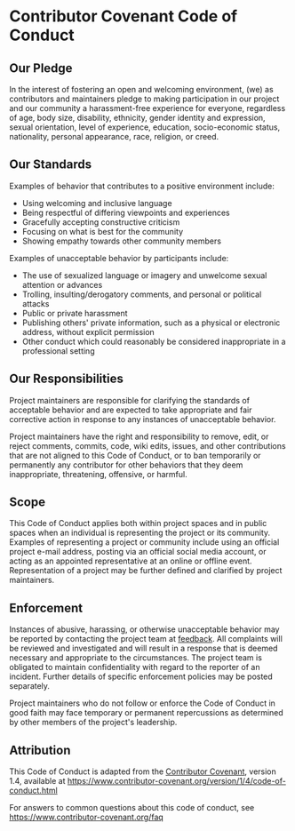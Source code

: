 # Contributor Covenant Code of Conduct

## Our Pledge

In the interest of fostering an open and welcoming environment, (we) as
contributors and maintainers pledge to making participation in our project and
our community a harassment-free experience for everyone, regardless of age,
body size, disability, ethnicity, gender identity and expression, 
sexual orientation, level of experience, education, socio-economic status, 
nationality, personal appearance, race, religion, or creed.

## Our Standards

Examples of behavior that contributes to a positive environment include:

* Using welcoming and inclusive language
* Being respectful of differing viewpoints and experiences
* Gracefully accepting constructive criticism
* Focusing on what is best for the community
* Showing empathy towards other community members

Examples of unacceptable behavior by participants include:

* The use of sexualized language or imagery and unwelcome sexual attention or advances
* Trolling, insulting/derogatory comments, and personal or political attacks
* Public or private harassment
* Publishing others' private information, such as a physical or 
electronic address, without explicit permission
* Other conduct which could reasonably be considered inappropriate in 
a professional setting

## Our Responsibilities

Project maintainers are responsible for clarifying the standards of acceptable 
behavior and are expected to take appropriate and fair corrective action in 
response to any instances of unacceptable behavior.

Project maintainers have the right and responsibility to remove, edit, or 
reject comments, commits, code, wiki edits, issues, and other contributions 
that are not aligned to this Code of Conduct, or to ban temporarily or 
permanently any contributor for other behaviors that they deem inappropriate, 
threatening, offensive, or harmful.

## Scope

This Code of Conduct applies both within project spaces and in public spaces
when an individual is representing the project or its community. Examples of
representing a project or community include using an official project e-mail
address, posting via an official social media account, or acting as an 
appointed representative at an online or offline event. Representation of 
a project may be further defined and clarified by project maintainers.

## Enforcement

Instances of abusive, harassing, or otherwise unacceptable behavior may be
reported by contacting the project team at [feedback](mailto:.com). All
complaints will be reviewed and investigated and will result in a response that
is deemed necessary and appropriate to the circumstances. The project team is
obligated to maintain confidentiality with regard to the reporter of an incident.
Further details of specific enforcement policies may be posted separately.

Project maintainers who do not follow or enforce the Code of Conduct in good
faith may face temporary or permanent repercussions as determined by other
members of the project's leadership.

## Attribution

This Code of Conduct is adapted from the [Contributor Covenant][homepage], 
version 1.4, available at 
https://www.contributor-covenant.org/version/1/4/code-of-conduct.html

[homepage]: https://www.contributor-covenant.org

For answers to common questions about this code of conduct, see
https://www.contributor-covenant.org/faq

